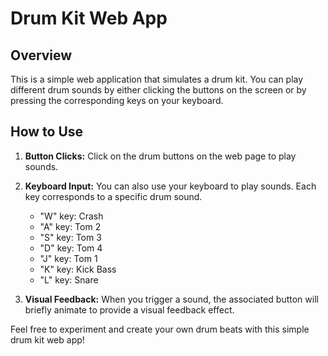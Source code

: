 # Drum Kit Web App

## Overview

This is a simple web application that simulates a drum kit. You can play different drum sounds by either clicking the buttons on the screen or by pressing the corresponding keys on your keyboard.

## How to Use

1. **Button Clicks:** Click on the drum buttons on the web page to play sounds.

2. **Keyboard Input:** You can also use your keyboard to play sounds. Each key corresponds to a specific drum sound.

    - "W" key: Crash
    - "A" key: Tom 2
    - "S" key: Tom 3
    - "D" key: Tom 4
    - "J" key: Tom 1
    - "K" key: Kick Bass
    - "L" key: Snare

3. **Visual Feedback:** When you trigger a sound, the associated button will briefly animate to provide a visual feedback effect.

Feel free to experiment and create your own drum beats with this simple drum kit web app!
